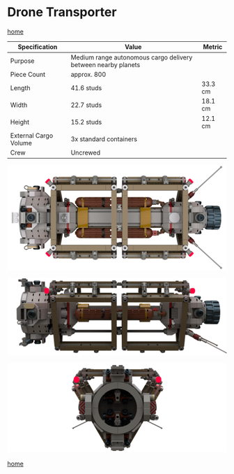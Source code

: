 # Drone Transporter

[home](../README.md)

| Specification | Value | Metric |
|---------------|-------|--------|
| Purpose | Medium range autonomous cargo delivery between nearby planets ||
| Piece Count | approx. 800 ||
| Length | 41.6 studs | 33.3 cm |
| Width | 22.7 studs | 18.1 cm |
| Height | 15.2 studs | 12.1 cm |
| External Cargo Volume | 3x standard containers ||
| Crew | Uncrewed ||

![](drone-transporter_1.png)

![](drone-transporter_2.png)

![](drone-transporter_3.png)

[home](../README.md)